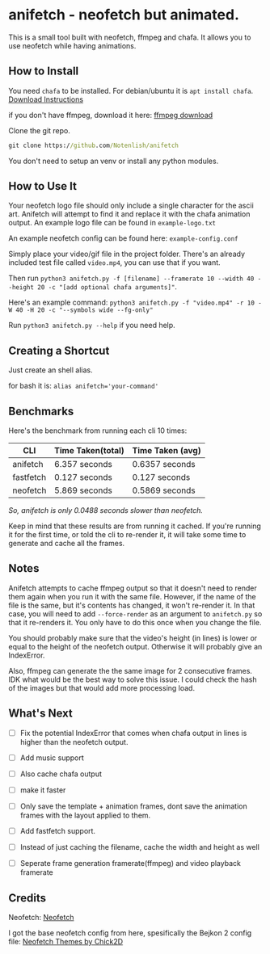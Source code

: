 # anifetch - neofetch but animated.

This is a small tool built with neofetch, ffmpeg and chafa. It allows you to use neofetch while having animations.

## How to Install

You need `chafa` to be installed. For debian/ubuntu it is `apt install chafa`. [Download Instructions](https://hpjansson.org/chafa/download/)

if you don't have ffmpeg, download it here: [ffmpeg download](https://www.ffmpeg.org/download.html)

Clone the git repo.

```cmd
git clone https://github.com/Notenlish/anifetch
```

You don't need to setup an venv or install any python modules.

## How to Use It

Your neofetch logo file should only include a single character for the ascii art. Anifetch will attempt to find it and replace it with the chafa animation output. An example logo file can be found in `example-logo.txt`

An example neofetch config can be found here: `example-config.conf`

Simply place your video/gif file in the project folder. There's an already included test file called `video.mp4`, you can use that if you want.

Then run `python3 anifetch.py -f [filename] --framerate 10 --width 40 --height 20 -c "[add optional chafa arguments]"`.

Here's an example command: `python3 anifetch.py -f "video.mp4" -r 10 -W 40 -H 20 -c "--symbols wide --fg-only"`

Run `python3 anifetch.py --help` if you need help.

## Creating a Shortcut

Just create an shell alias.

for bash it is: `alias anifetch='your-command'`

## Benchmarks

Here's the benchmark from running each cli 10 times:

| CLI       | Time Taken(total) | Time Taken (avg) |
| --------- | ----------------- | ---------------- |
| anifetch  | 6.357 seconds     | 0.6357 seconds   |
| fastfetch | 0.127 seconds     | 0.127 seconds    |
| neofetch  | 5.869 seconds     | 0.5869 seconds   |

_So, anifetch is only 0.0488 seconds slower than neofetch._

Keep in mind that these results are from running it cached. If you're running it for the first time, or told the cli to re-render it, it will take some time to generate and cache all the frames.

## Notes

Anifetch attempts to cache ffmpeg output so that it doesn't need to render them again when you run it with the same file. However, if the name of the file is the same, but it's contents has changed, it won't re-render it. In that case, you will need to add `--force-render` as an argument to `anifetch.py` so that it re-renders it. You only have to do this once when you change the file.

You should probably make sure that the video's height (in lines) is lower or equal to the height of the neofetch output. Otherwise it will probably give an IndexError.

Also, ffmpeg can generate the the same image for 2 consecutive frames. IDK what would be the best way to solve this issue. I could check the hash of the images but that would add more processing load.

## What's Next

- [ ] Fix the potential IndexError that comes when chafa output in lines is higher than the neofetch output.

- [ ] Add music support

- [ ] Also cache chafa output

- [ ] make it faster

- [ ] Only save the template + animation frames, dont save the animation frames with the layout applied to them.

- [ ] Add fastfetch support.

- [ ] Instead of just caching the filename, cache the width and height as well

- [ ] Seperate frame generation framerate(ffmpeg) and video playback framerate

## Credits

Neofetch: [Neofetch](https://github.com/dylanaraps/neofetch)

I got the base neofetch config from here, spesifically the Bejkon 2 config file: [Neofetch Themes by Chick2D](https://github.com/Chick2D/neofetch-themes)
